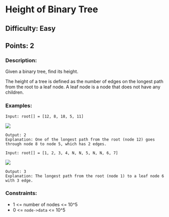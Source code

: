 # Height of Binary Tree
## Difficulty: Easy
## Points: 2
### Description:
Given a binary tree, find its height.

The height of a tree is defined as the number of edges on the longest path from the root to a leaf node. A leaf node is a node that does not have any children.

### Examples:
```
Input: root[] = [12, 8, 18, 5, 11] 
```
<img src="https://media.geeksforgeeks.org/img-practice/prod/addEditProblem/700164/Web/Other/blobid0_1732510207.png"><br>
```
Output: 2
Explanation: One of the longest path from the root (node 12) goes through node 8 to node 5, which has 2 edges.
```
```
Input: root[] = [1, 2, 3, 4, N, N, 5, N, N, 6, 7]  
```
<img src="https://media.geeksforgeeks.org/img-practice/prod/addEditProblem/700164/Web/Other/blobid1_1732510283.png"><br>
```
Output: 3
Explanation: The longest path from the root (node 1) to a leaf node 6 with 3 edge.
```

### Constraints:
- 1 <= number of nodes <= 10^5
- 0 <= `node->data` <= 10^5
